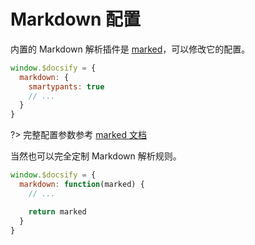 # Markdown 配置

内置的 Markdown 解析插件是 [marked](https://github.com/chjj/marked)，可以修改它的配置。

```js
window.$docsify = {
  markdown: {
    smartypants: true
    // ...
  }
}
```

?> 完整配置参数参考 [marked 文档](https://github.com/chjj/marked#options-1)

当然也可以完全定制 Markdown 解析规则。

```js
window.$docsify = {
  markdown: function(marked) {
    // ...

    return marked
  }
}
```